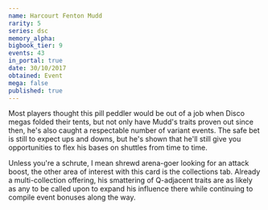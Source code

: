 ```yaml
---
name: Harcourt Fenton Mudd
rarity: 5
series: dsc
memory_alpha:
bigbook_tier: 9
events: 43
in_portal: true
date: 30/10/2017
obtained: Event
mega: false
published: true
---
```


Most players thought this pill peddler would be out of a job when Disco megas folded their tents, but not only have Mudd's traits proven out since then, he's also caught a respectable number of variant events. The safe bet is still to expect ups and downs, but he's shown that he'll still give you opportunities to flex his bases on shuttles from time to time.

Unless you're a schrute, I mean shrewd arena-goer looking for an attack boost, the other area of interest with this card is the collections tab. Already a multi-collection offering, his smattering of Q-adjacent traits are as likely as any to be called upon to expand his influence there while continuing to compile event bonuses along the way.
